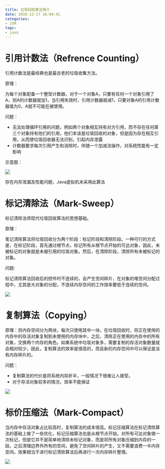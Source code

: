 ```yaml
---
title: 垃圾回收算法简介
date: 2016-12-17 16:04:41
categories:
- JVM
tags:
- java
---
```


# 引用计数法（Refrence Counting）

引用计数法是最经典也是最古老的垃圾收集方法。

原理：

为每个对象配备一个整型计数器，对于一个对象A，只要有任何一个对象引用了A，则A的计数器就加1，当引用失效时，引用计数器就减1，只要对象A的引用计数器值为0，A就不可能在被使用。

问题：

- 无法处理循环引用的问题，例如两个对象相互持有对方引用，而不存在任何第三个对象持有他们的引用，他们本该是垃圾回收的对象，但是因为存在相互引用，从而使垃圾回收器无法识别，引起内存泄露
- 计数器要求每次引用产生和消除时，伴随一个加减法操作，对系统性能有一定影响

示意图：

![](http://ohyqvzpmb.bkt.clouddn.com/images/LearnJVM/gc_referencecounting.png)

存在内存泄漏及性能问题，Java虚拟机未采用此算法

# 标记清除法（Mark-Sweep）

标记清除法师现代垃圾回收算法的思想基础。

原理：

笔记清除算法将垃圾回收分为两个阶段：标记阶段和清除阶段。一种可行的方式是，在标记阶段，首先通过根节点，标记所有从根节点开始的可达对象，因此，未被标记的对象就是未被引用的垃圾对象。然后，在清除阶段，清除所有未被标记的对象。

问题:

标记清除算法回收后的控件时不连续的，会产生空间碎片，在对象的堆空间分配过程中，尤其是大对象的分配，不连续内存空间的工作效率要低于连续的空间。

![](http://ohyqvzpmb.bkt.clouddn.com/images/LearnJVM/gc_marksweep.png)

# 复制算法（Copying）

原理：将内存空间分为两块，每次只使用其中一块，在垃圾回收时，将正在使用的内存中的存活对象复制到未使用的内存块中，之后，清除正在使用的内存中的所有对象，交换两个内存的角色。如果系统中垃圾对象多，需要复制的存活对象数量就会相对较少，因此，复制算法的效率是很高的，而且新的内存空间中可以保证是没有内存碎片的。

问题：

- 复制算法的代价是将系统内存折半，一般情况下很难让人接受。
- 对于存活对象较多的情况，效率不能保证

![](http://ohyqvzpmb.bkt.clouddn.com/images/LearnJVM/gc_copy.png)

# 标价压缩法（Mark-Compact）

当内存中存活对象占比较高时，复制算法的成本很高。标记压缩算法在标记清除算法的基础上做了一些优化，标记压缩算法也是从根节点开始，对所有可达对象做一次标记，但是它并不是简单地清除未标记对象，而是将所有对象压缩到内存的一段，之后清理边界外所有的空间，避免了空间碎片的产生，又不需要浪费一半内存空间。效果相当于进行标记清除算法后再进行一次内存碎片整理。

![](http://ohyqvzpmb.bkt.clouddn.com/images/LearnJVM/gc_markcompact.png)



